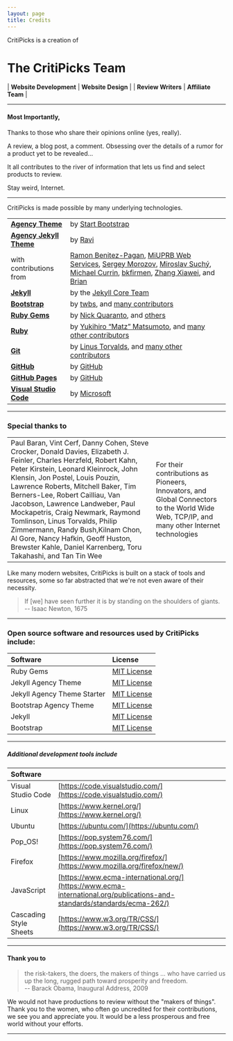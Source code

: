 ```yaml
---
layout: page
title: Credits
---
```




 CritiPicks is a creation of

# The CritiPicks Team

| **Website Development** | **Website Design** |
| **Review Writers** | **Affiliate Team** |

_______________

#### Most Importantly,

Thanks to those who share their opinions online (yes, really).

A review, a blog post, a comment. Obsessing over the details of a rumor for a product yet to be revealed...

It all contributes to the river of information that lets us find and select products to review.

Stay weird, Internet.

_______________


 CritiPicks is made possible by many underlying technologies.

|||
|:--|:--|
| [**Agency Theme**](https://github.com/startbootstrap/startbootstrap-agency) 	| by [Start Bootstrap](https://startbootstrap.com/theme/agency) |
| [**Agency Jekyll Theme**](https://github.com/raviriley/agency-jekyll-theme) | by [Ravi](https://github.com/raviriley) 
| with contributions from | [Ramon Benitez-Pagan](https://github.com/rbenitezpagan), [MiUPRB Web Services](https://github.com/miuprb), [Sergey Morozov](https://github.com/morozgrafix), [Miroslav Suchý](https://github.com/xsuchy), [Michael Currin](https://github.com/MichaelCurrin), [bkfirmen](https://github.com/bkfirmen), [Zhang Xiawei](https://github.com/shou1dwe), and [Brian](https://github.com/bheithaus) |
| [**Jekyll**](https://jekyllrb.com/) | by the [Jekyll Core Team](https://jekyllrb.com/team/) |
| [**Bootstrap**](https://getbootstrap.com/) | by  [twbs](https://github.com/twbs), and [many contributors](https://github.com/twbs/bootstrap/graphs/contributors) |
| [**Ruby Gems**](https://rubygems.org/) | by [Nick Quaranto](https://rubygems.org/pages/about), and [others](https://rubygems.org/pages/about) |
| [**Ruby**](https://www.ruby-lang.org/en/) | by [Yukihiro “Matz” Matsumoto](http://www.rubyist.net/~matz/), and [many other contributors](https://github.com/ruby/ruby/graphs/contributors) |
| [**Git**](https://git-scm.com/) | by [Linus Torvalds](https://en.wikipedia.org/wiki/Linus_Torvalds), and [many other contributors](https://github.com/git/git/graphs/contributors) |
| [**GitHub**](https://github.com/) | by [GitHub](https://github.com/about/leadership) |
| [**GitHub Pages**](https://pages.github.com/) | by [GitHub](https://github.com/about/leadership) |
| [**Visual Studio Code**](https://code.visualstudio.com/) | by [Microsoft](https://www.microsoft.com/) |


__________________

### Special thanks to 

|||
|:--|:--|
| Paul Baran, Vint Cerf, Danny Cohen, Steve Crocker, Donald Davies, Elizabeth J. Feinler, Charles Herzfeld, Robert Kahn, Peter Kirstein, Leonard Kleinrock, John Klensin, Jon Postel, Louis Pouzin, Lawrence Roberts, Mitchell Baker, Tim Berners-Lee, Robert Cailliau, Van Jacobson, Lawrence Landweber, Paul Mockapetris, Craig Newmark, Raymond Tomlinson, Linus Torvalds, Philip Zimmermann, Randy Bush,Kilnam Chon, Al Gore, Nancy Hafkin, Geoff Huston, Brewster Kahle, Daniel Karrenberg, Toru Takahashi, and Tan Tin Wee | For their contributions as Pioneers, Innovators, and Global Connectors to the World Wide Web, TCP/IP, and many other Internet technologies  |


Like many modern websites, CritiPicks is built on a stack of tools and resources, some so far abstracted that we're not even aware of their necessity.

> If [we] have seen further it is by standing on the shoulders of giants.<br>
> -- Isaac Newton, 1675
__________________


### Open source software and resources used by CritiPicks include:


| Software | License |
|:--|:--|
| Ruby Gems | [MIT License](https://github.com/rubygems/rubygems.org/blob/master/MIT-LICENSE) |
| Jekyll Agency Theme | [MIT License](https://github.com/raviriley/agency-jekyll-theme/blob/master/LICENSE.txt) |
| Jekyll Agency Theme Starter | [MIT License](https://github.com/raviriley/agency-jekyll-theme-starter/blob/master/LICENSE) |
| Bootstrap Agency Theme | [MIT License](https://github.com/StartBootstrap/startbootstrap-agency/blob/master/LICENSE)
| Jekyll | [MIT License](https://github.com/jekyll/jekyll/blob/master/LICENSE) |
| Bootstrap | [MIT License](https://github.com/twbs/bootstrap/blob/main/LICENSE) |

_______________

##### Additional development tools include

| Software |  |
|:--|:--|
| Visual Studio Code | [https://code.visualstudio.com/](https://code.visualstudio.com/) | 
| Linux | [https://www.kernel.org/](https://www.kernel.org/) |
| Ubuntu | [https://ubuntu.com/](https://ubuntu.com/) |
| Pop_OS! | [https://pop.system76.com/](https://pop.system76.com/) |
| Firefox | [https://www.mozilla.org/firefox/](https://www.mozilla.org/firefox/new/) |
| JavaScript | [https://www.ecma-international.org/](https://www.ecma-international.org/publications-and-standards/standards/ecma-262/) |
| Cascading Style Sheets | [https://www.w3.org/TR/CSS/](https://www.w3.org/TR/CSS/) |

_____________


#### Thank you to

> the risk-takers, the doers, the makers of things ... who have carried us up the long, rugged path toward prosperity and freedom.<br>
> -- Barack Obama, Inaugural Address, 2009

We would not have productions to review without the "makers of things". Thank you to the women, who often go uncredited for their contributions, we see you and appreciate you. It would be a less prosperous and free world without your efforts.


____________________
